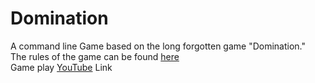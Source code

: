 # Domination
A command line Game based on the long forgotten game "Domination."<br>
The rules of the game can be found <a href="https://en.wikipedia.org/wiki/Focus_(board_game)">here</a><br>
Game play <a href="https://www.youtube.com/watch?v=zRIChfOqu4M">YouTube</a> Link

